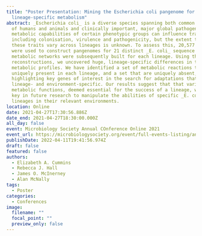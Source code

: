 ```yaml
---
title: "Poster Presentation: Mining the Escherichia coli pangenome for
  lineage-specific metabolism"
abstract: _Escherichia coli_ is a diverse species spanning both common commensals
  of humans and animals and clinically important, major global pathogens. The
  metabolic capabilities of certain phenotypic groups can influence traits
  including colonisation, virulence and pathogenicity, but the extent to which
  these traits vary across lineages is unknown. To assess this, 20,577 genomes
  were used to construct pangenomes for 21 distinct _E. coli_ sequence types. Core
  metabolic networks were subsequently built for each lineage. Using these
  reconstructions, we uncovered huge, lineage-specific differences in the core
  metabolic profiles. We have identified a set of metabolic reactions that are
  uniquely present in each lineage, and a set that are uniquely absent,
  highlighting key genes of interest in the search for adaptations that are
  lineage- and environment-specific. Our results suggest that that variation in
  metabolic functions, deemed essential for the success of a lineage, will be
  key in future research to manipulate the abilities of specific _E. coli_
  lineages in their relevant environments.
location: Online
date: 2021-04-27T17:30:56.886Z
date_end: 2021-04-27T18:30:00.000Z
all_day: false
event: Microbiology Society Annual COnference Online 2021
event_url: https://microbiologysociety.org/event/full-events-listing/annual-conference-online-2021.html
publishDate: 2022-04-11T19:41:56.974Z
draft: false
featured: false
authors:
  - Elizabeth A. Cummins
  - Rebecca J. Hall
  - James O. McInerney
  - Alan McNally
tags:
  - Poster
categories:
  - Conferences
image:
  filename: ""
  focal_point: ""
  preview_only: false
---
```

